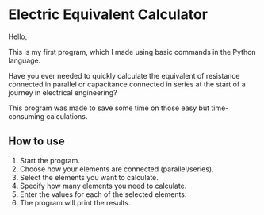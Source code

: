 # Electric Equivalent Calculator

Hello,

This is my first program, which I made using basic commands in the Python language.

Have you ever needed to quickly calculate the equivalent of resistance connected in parallel or capacitance connected in series at the start of a journey in electrical engineering?

This program was made to save some time on those easy but time-consuming calculations.

## How to use
1. Start the program.
2. Choose how your elements are connected (parallel/series).
3. Select the elements you want to calculate.
2. Specify how many elements you need to calculate.
3. Enter the values for each of the selected elements.
4. The program will print the results.
